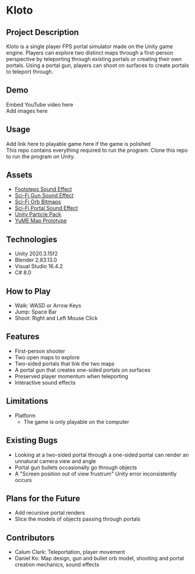 # Kloto

## Project Description
Kloto is a single player FPS portal simulator made on the Unity game engine.
Players can explore two distinct maps through a first-person perspective by
teleporting through existing portals or creating their own portals. Using a
portal gun, players can shoot on surfaces to create portals to teleport
through.

## Demo
Embed YouTube video here  
Add images here

## Usage
Add link here to playable game here if the game is polished  
This repo contains everything required to run the program. Clone this repo to run the program on Unity.

## Assets
- [Footsteps Sound Effect](https://assetstore.unity.com/packages/audio/sound-fx/foley/footsteps-essentials-189879)
- [Sci-Fi Gun Sound Effect](https://assetstore.unity.com/packages/audio/sound-fx/weapons/sci-fi-gun-sounds-pack-lite-141125)
- [Sci-Fi Orb Bitmaps](https://oxmond.com/glowing-orb-visual-effects-vfx/)
- [Sci-Fi Portal Sound Effect](https://assetstore.unity.com/packages/audio/sound-fx/sci-fi-evolution-gift-pack-43104)
- [Unity Particle Pack](https://assetstore.unity.com/packages/essentials/asset-packs/unity-particle-pack-5-x-73777)
- [YuME Map Prototype](https://assetstore.unity.com/packages/tools/level-design/yume-free-77387)

## Technologies
- Unity 2020.3.15f2
- Blender 2.83.13.0
- Visual Studio 16.4.2
- C# 8.0

## How to Play
- Walk: WASD or Arrow Keys
- Jump: Space Bar
- Shoot: Right and Left Mouse Click

## Features
- First-person shooter
- Two open maps to explore
- Two-sided portals that link the two maps
- A portal gun that creates one-sided portals on surfaces
- Preserved player momentum when teleporting
- Interactive sound effects

## Limitations
- Platform
	- The game is only playable on the computer

## Existing Bugs
- Looking at a two-sided portal through a one-sided portal can render an unnatural camera view and angle
- Portal gun bullets occasionally go through objects
- A "Screen position out of view frustrum" Unity error inconsistently occurs

## Plans for the Future
- Add recursive portal renders
- Slice the models of objects passing through portals

## Contributors
- Calum Clark: Teleportation, player movement
- Daniel Ko: Map design, gun and bullet orb model, shooting and portal creation mechanics, sound effects